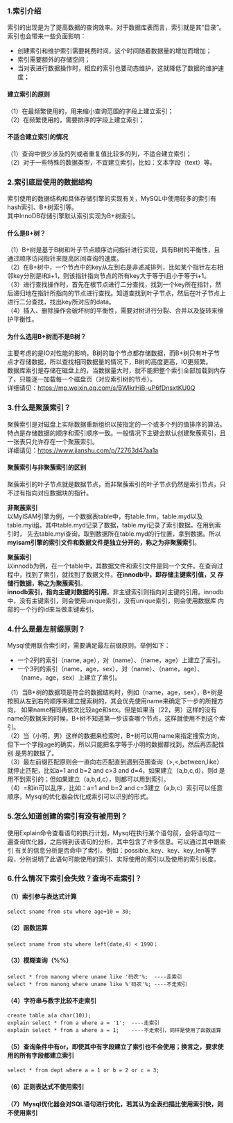 ### 1.索引介绍
索引的出现是为了提高数据的查询效率。对于数据库表而言，索引就是其“目录”。  
索引也会带来一些负面影响：  
* 创建索引和维护索引需要耗费时间，这个时间随着数据量的增加而增加；  
* 索引需要额外的存储空间；  
* 当对表进行数据操作时，相应的索引也要动态维护，这就降低了数据的维护速度；  

#### 建立索引的原则
（1）在最频繁使用的，用来缩小查询范围的字段上建立索引；  
（2）在频繁使用的，需要排序的字段上建立索引；  

#### 不适合建立索引的情况
（1）查询中很少涉及的列或者重复值比较多的列，不适合建立索引；  
（2）对于一些特殊的数据类型，不宜建立索引，比如：文本字段（text）等。  

### 2.索引底层使用的数据结构
索引使用的数据结构和具体存储引擎的实现有关，MySQL中使用较多的索引有hash索引、B+树索引等。  
其中InnoDB存储引擎默认索引实现为B+树索引。  

#### 什么是B+树？
（1）B+树是基于B树和叶子节点顺序访问指针进行实现，具有B树的平衡性，且通过顺序访问指针来提高区间查询的速度。  
（2）在B+树中，一个节点中的key从左到右是非递减排列，比如某个指针左右相邻key分别是i和i+1，则该指针指向节点的所有key大于等于i且小于等于i+1。  
（3）进行查找操作时，首先在根节点进行二分查找，找到一个key所在指针，然后递归地在指针所指向的节点进行查找。知道查找到叶子节点，然后在叶子节点上
进行二分查找，找出key所对应的data。  
（4）插入、删除操作会破坏树的平衡性，需要对树进行分裂、合并以及旋转来维护平衡性。  

#### 为什么选用B+树而不是B树？
主要考虑的是IO对性能的影响，B树的每个节点都存储数据，而B+树只有叶子节点才存储数据，所以查找相同数据量的情况下，B树的高度更高，IO更频繁。  
数据库索引是存储在磁盘上的，当数据量大时，就不能把整个索引全部加载到内存了，只能逐一加载每一个磁盘页（对应索引树的节点）。  
详细请见：https://mp.weixin.qq.com/s/BWlkrHiB-uP6fDnsxtKU0Q

### 3.什么是聚蔟索引？
聚蔟索引是对磁盘上实际数据重新组织以按指定的一个或多个列的值排序的算法。特点是存储数据的顺序和索引顺序一致。一般情况下主键会默认创建聚蔟索引，且
一张表只允许存在一个聚蔟索引。  
详细请见：https://www.jianshu.com/p/72763d47aa1a

#### 聚蔟索引与非聚蔟索引的区别
聚蔟索引的叶子节点就是数据节点，而非聚蔟索引的叶子节点仍然是索引节点，只不过有指向对应数据块的指针。  

**非聚蔟索引**  
以MyISAM引擎为例，一个数据表table中，有table.frm，table.myd以及table.myi组。其中table.myd记录了数据，table.myi记录了索引数据。在用到索引时，
先去table.myi查询，取到数据所在table.myd的行位置，拿到数据。所以**myisam引擎的索引文件和数据文件是独立分开的，称之为非聚蔟索引**。  

**聚蔟索引**  
以innodb为例，在一个table中，其数据文件和索引文件是同一个文件。在查询过程中，找到了索引，就找到了数据文件。**在innodb中，即存储主键索引值，又
存储行数据，称之为聚蔟索引**。  
**innodb索引，指向主键对数据的引用**。非主键索引则指向对主键的引用。innodb中，没有主键索引，则会使用unique索引，没有unique索引，则会使用数据库
内部的一个行的id来当做主键索引。  

### 4.什么是最左前缀原则？
Mysql使用联合索引时，需要满足最左前缀原则。举例如下：  
* 一个2列的索引（name, age），对（name）、（name，age）上建立了索引。  
* 一个3列的索引（name，age，sex），对（name）、（name，age）、（name，age，sex）上建立了索引。  

（1）当B+树的数据项是符合的数据结构时，例如（name，age，sex），B+树是按照从左到右的顺序来建立搜索树的，其会优先使用name来确定下一步的所搜方向，
如果name相同再依次比较age和sex。但是如果当（22，男）这样的没有name的数据来的时候，B+树不知道第一步该查哪个节点，这样就使用不到这个索引。  
（2）当（小明，男）这样的数据来检索时，B+树可以用name来指定搜索方向，但下一个字段age的确实，所以只能把名字等于小明的数据都找到，然后再匹配性别
是男的数据了。  
（3）最左前缀匹配原则会一直向右匹配直到遇到范围查询（>,<,between,like）就停止匹配，比如a=1 and b=2 and c>3 and d=4，如果建立（a,b,c,d），则d
是用不到索引的；但如果建立（a,b,d,c），则都可以用到索引。  
（4）=和in可以乱序，比如：a=1 and b=2 and c=3建立（a,b,c）索引可以任意顺序，Mysql的优化器会优化成索引可以识别的形式。  

### 5.怎么知道创建的索引有没有被用到？
使用Explain命令查看语句的执行计划，Mysql在执行某个语句前，会将语句过一遍查询优化器，之后得到该语句的分析，其中包含了许多信息。可以通过其中跟索引
有关的信息分析是否命中了索引。例如：possible_key、key、key_len等字段，分别说明了此语句可能使用的索引、实际使用的索引以及使用的索引长度。  

### 6.什么情况下索引会失效？查询不走索引？
#### （1）索引参与表达式计算
```
select sname from stu where age+10 = 30;
```

#### （2）函数运算
```
select sname from stu where left(date,4) < 1990；
```

#### （3）模糊查询（%%）
```
select * from manong where uname like '码农'%;  ----走索引
select * from manong where uname like %'码农'%; ----不走索引
```

#### （4）字符串与数字比较不走索引
```
create table a(a char(10));
explain select * from a where a = '1';  ----走索引
explain select * from a where a = 1;    ----不走索引，同样是使用了函数运算
```

#### （5）查询条件中有or，即使其中有字段建立了索引也不会使用；换言之，要求使用的所有字段都建立索引
```
select * from dept where a = 1 or b = 2 or c = 3;
```

#### （6）正则表达式不使用索引
#### （7）Mysql优化器会对SQL语句进行优化，若其认为全表扫描比使用索引快，则不使用索引

























